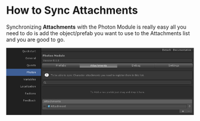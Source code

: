 # How to Sync Attachments

Synchronizing **Attachments** with the Photon Module is really easy all you need to do is add the object/prefab you want to use to the Attachments list and you are good to go.

![](<../../../.gitbook/assets/image (5) (1) (1) (1).png>)
